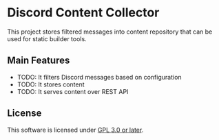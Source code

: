 # Discord Content Collector

This project stores filtered messages into content repository that can be used
for static builder tools.

## Main Features

* TODO: It filters Discord messages based on configuration
* TODO: It stores content
* TODO: It serves content over REST API

## License

This software is licensed under [GPL 3.0 or later](./LICENSE.txt).
